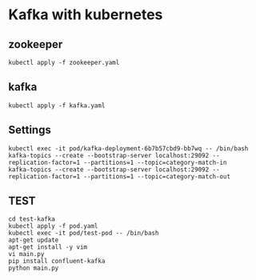# Kafka with kubernetes
## zookeeper
```
kubectl apply -f zookeeper.yaml
```

## kafka
```
kubectl apply -f kafka.yaml
```

## Settings
```
kubectl exec -it pod/kafka-deployment-6b7b57cbd9-bb7wq -- /bin/bash
kafka-topics --create --bootstrap-server localhost:29092 --replication-factor=1 --partitions=1 --topic=category-match-in
kafka-topics --create --bootstrap-server localhost:29092 --replication-factor=1 --partitions=1 --topic=category-match-out
```

## TEST
```
cd test-kafka
kubectl apply -f pod.yaml
kubectl exec -it pod/test-pod -- /bin/bash
apt-get update
apt-get install -y vim
vi main.py
pip install confluent-kafka
python main.py
```